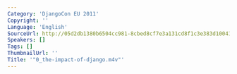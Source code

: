 ```yaml
---
Category: 'DjangoCon EU 2011'
Copyright: ''
Language: 'English'
SourceUrl: http://05d2db1380b6504cc981-8cbed8cf7e3a131cd8f1c3e383d10041.r93.cf2.rackcdn.com/djangocon-eu-2011/0_the-impact-of-django.m4v
Speakers: []
Tags: []
ThumbnailUrl: ''
Title: '"0_the-impact-of-django.m4v"'
---
```


